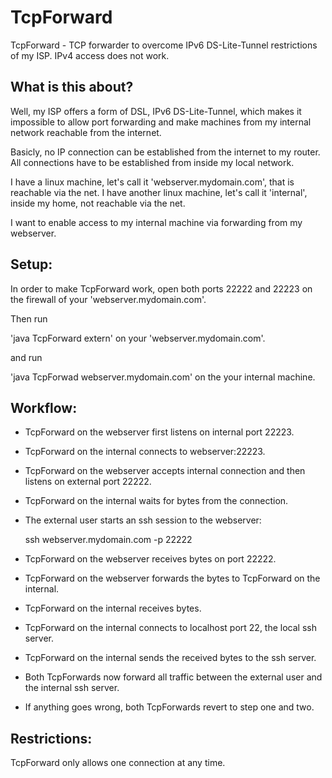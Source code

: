 # TcpForward
TcpForward - TCP forwarder to overcome IPv6 DS-Lite-Tunnel restrictions of my ISP. IPv4 access does not work.

## What is this about? 

 Well, my ISP offers a form of DSL, IPv6 DS-Lite-Tunnel, which makes it impossible to allow
 port forwarding and make machines from my internal network reachable from the internet.

 Basicly, no IP connection can be established from the internet to my router.
 All connections have to be established from inside my local network.

 I have a linux machine, let's call it 'webserver.mydomain.com', that is reachable via the net.
 I have another linux machine, let's call it 'internal', inside my home, not reachable via the net.

 I want to enable access to my internal machine via forwarding from my webserver.

## Setup:

 In order to make TcpForward work, open both ports 22222 and 22223 on the firewall of your 'webserver.mydomain.com'.

 Then run

 'java TcpForward extern' on your 'webserver.mydomain.com'.

 and run

 'java TcpForwad webserver.mydomain.com' on the your internal machine.

## Workflow:

- TcpForward on the webserver first listens on internal port 22223.

- TcpForward on the internal connects to webserver:22223.
  
- TcpForward on the webserver accepts internal connection and then listens on external port 22222.

- TcpForward on the internal waits for bytes from the connection. 

- The external user starts an ssh session to the webserver:

   ssh webserver.mydomain.com -p 22222

- TcpForward on the webserver receives bytes on port 22222.

- TcpForward on the webserver forwards the bytes to TcpForward on the internal.

- TcpForward on the internal receives bytes.

- TcpForward on the internal connects to localhost port 22, the local ssh server.

- TcpForward on the internal sends the received bytes to the ssh server.

- Both TcpForwards now forward all traffic between the external user and the internal ssh server.

- If anything goes wrong, both TcpForwards revert to step one and two.

## Restrictions:

 TcpForward only allows one connection at any time.


